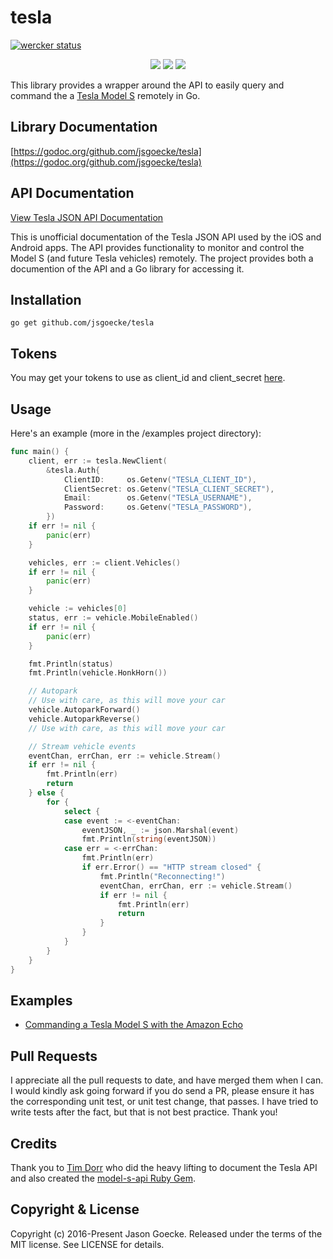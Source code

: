 # tesla
[![wercker status](https://app.wercker.com/status/c8e21c53ed5763b0b58f763670753732/m "wercker status")](https://app.wercker.com/project/bykey/c8e21c53ed5763b0b58f763670753732)

<p align="center">
  <img src="https://raw.githubusercontent.com/jsgoecke/tesla/master/images/gotesla.png">
  <img src="https://raw.githubusercontent.com/jsgoecke/tesla/master/images/tesla-model-s.png">
  <img src="https://raw.githubusercontent.com/jsgoecke/tesla/master/images/tesla-model-x.png">
</p>

This library provides a wrapper around the API to easily query and command the a [Tesla Model S](https://www.teslamotors.com/models) remotely in Go.

## Library Documentation

[https://godoc.org/github.com/jsgoecke/tesla](https://godoc.org/github.com/jsgoecke/tesla)

## API Documentation

[View Tesla JSON API Documentation](https://tesla-api.timdorr.com/)

This is unofficial documentation of the Tesla JSON API used by the iOS and Android apps. The API provides functionality to monitor and control the Model S (and future Tesla vehicles) remotely. The project provides both a documention of the API and a Go library for accessing it.

## Installation

```
go get github.com/jsgoecke/tesla
```

## Tokens

You may get your tokens to use as client_id and client_secret [here](http://pastebin.com/fX6ejAHd).

## Usage

Here's an example (more in the /examples project directory):

```go
func main() {
	client, err := tesla.NewClient(
		&tesla.Auth{
			ClientID:     os.Getenv("TESLA_CLIENT_ID"),
			ClientSecret: os.Getenv("TESLA_CLIENT_SECRET"),
			Email:        os.Getenv("TESLA_USERNAME"),
			Password:     os.Getenv("TESLA_PASSWORD"),
		})
	if err != nil {
		panic(err)
	}

	vehicles, err := client.Vehicles()
	if err != nil {
		panic(err)
	}

	vehicle := vehicles[0]
	status, err := vehicle.MobileEnabled()
	if err != nil {
		panic(err)
	}

	fmt.Println(status)
	fmt.Println(vehicle.HonkHorn())

	// Autopark
	// Use with care, as this will move your car
	vehicle.AutoparkForward()
	vehicle.AutoparkReverse()
	// Use with care, as this will move your car

	// Stream vehicle events
	eventChan, errChan, err := vehicle.Stream()
	if err != nil {
		fmt.Println(err)
		return
	} else {
		for {
			select {
			case event := <-eventChan:
				eventJSON, _ := json.Marshal(event)
				fmt.Println(string(eventJSON))
			case err = <-errChan:
				fmt.Println(err)
				if err.Error() == "HTTP stream closed" {
					fmt.Println("Reconnecting!")
					eventChan, errChan, err := vehicle.Stream()
					if err != nil {
						fmt.Println(err)
						return
					}
				}
			}
		}
	}
}
```

## Examples

* [Commanding a Tesla Model S with the Amazon Echo](https://medium.com/@jsgoecke/commanding-a-tesla-model-s-with-the-amazon-echo-a06f975364b8#.xoctd3yni)

## Pull Requests

I appreciate all the pull requests to date, and have merged them when I can. I would kindly ask going forward if you do send a PR, please ensure it has the corresponding unit test, or unit test change, that passes. I have tried to write tests after the fact, but that is not best practice. Thank you!

## Credits

Thank you to [Tim Dorr](https://github.com/timdorr) who did the heavy lifting to document the Tesla API and also created the [model-s-api Ruby Gem](https://github.com/timdorr/model-s-api).

## Copyright & License

Copyright (c) 2016-Present Jason Goecke. Released under the terms of the MIT license. See LICENSE for details.
